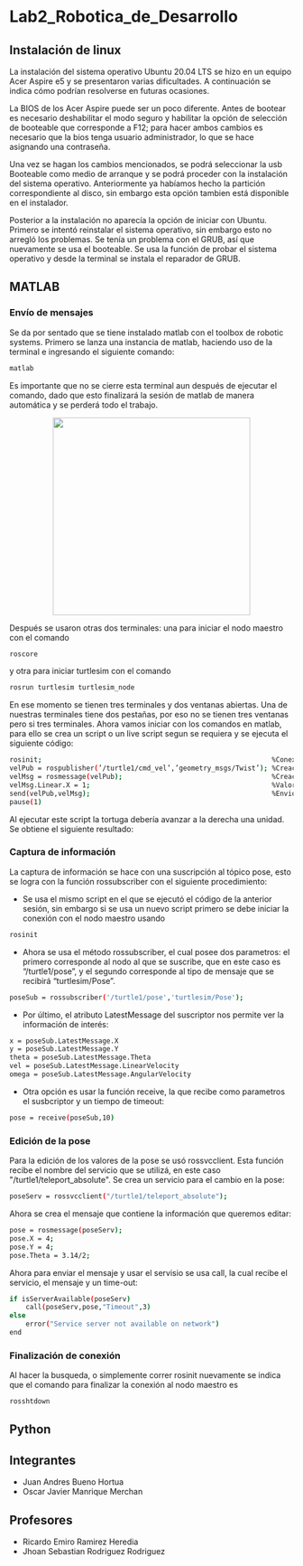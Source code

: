 # Lab2_Robotica_de_Desarrollo
## Instalación de linux

La instalación del sistema operativo Ubuntu 20.04 LTS se hizo en un equipo Acer Aspire e5 y se presentaron varias dificultades. A continuación se indica cómo podrían resolverse en futuras ocasiones.

La BIOS de los Acer Aspire puede ser un poco diferente. Antes de bootear es necesario deshabilitar el modo seguro y habilitar la opción de selección de booteable que corresponde a F12; para hacer ambos cambios es necesario que la bios tenga usuario administrador, lo que se hace asignando una contraseña.

Una vez se hagan los cambios mencionados, se podrá seleccionar la usb Booteable como medio de arranque y se podrá proceder con la instalación del sistema operativo. Anteriormente ya habíamos hecho la partición correspondiente al disco, sin embargo esta opción tambien está disponible en el instalador.

Posterior a la instalación no aparecía la opción de iniciar con Ubuntu. Primero se intentó reinstalar el sistema operativo, sin embargo esto no arregló los problemas. Se tenía un problema con el GRUB, así que nuevamente se usa el booteable. Se usa la función de probar el sistema operativo y desde la terminal se instala el reparador de GRUB.

## MATLAB
### Envío de mensajes

Se da por sentado que se tiene instalado matlab con el toolbox de robotic systems. Primero se lanza una instancia de matlab, haciendo uso de la terminal e ingresando el siguiente comando: 
```bash
matlab 
```
Es importante que no se cierre esta terminal aun después de ejecutar el comando, dado que esto finalizará la sesión de matlab de manera automática y se perderá todo el trabajo.

<p align="center">
  <img src="https://user-images.githubusercontent.com/51519737/191157662-c175da9a-49a3-43f8-bf3e-12141838bfc7.png" width="350" />
</p>

Después se usaron otras dos terminales: una para iniciar el nodo maestro con el comando
```bash
roscore
```
y otra para iniciar turtlesim con el comando 
```bash 
rosrun turtlesim turtlesim_node
```

En ese momento se tienen tres terminales y dos ventanas abiertas. Una de nuestras terminales tiene dos pestañas, por eso no se tienen tres ventanas pero si tres terminales.
Ahora vamos iniciar con los comandos en matlab, para ello se crea un script o un live script segun se requiera y se ejecuta el siguiente código:

```bash
rosinit;                                                         %Conexion con nodo maestro
velPub = rospublisher(’/turtle1/cmd_vel’,’geometry_msgs/Twist’); %Creacion publicador
velMsg = rosmessage(velPub);                                     %Creacion de mensaje
velMsg.Linear.X = 1;                                             %Valor del mensaje
send(velPub,velMsg);                                             %Envio
pause(1)
```

Al ejecutar este script la tortuga debería avanzar a la derecha una unidad. Se obtiene el siguiente resultado:


### Captura de información

La captura de información se hace con una suscripción al tópico pose, esto se logra con la función rossubscriber con el siguiente procedimiento:
- Se usa el mismo script en el que se ejecutó el código de la anterior sesión, sin embargo si se usa un nuevo script primero se debe iniciar la conexión con el nodo maestro usando 
```bash
rosinit
```
- Ahora se usa el método rossubscriber, el cual posee dos parametros: el primero corresponde al nodo al que se suscribe, que en este caso es “/turtle1/pose”, y el segundo corresponde al tipo de mensaje que se recibirá “turtlesim/Pose”.
```bash
poseSub = rossubscriber('/turtle1/pose','turtlesim/Pose');
```
- Por último, el atributo LatestMessage del suscriptor nos permite ver la información de interés:
```bash
x = poseSub.LatestMessage.X
y = poseSub.LatestMessage.Y
theta = poseSub.LatestMessage.Theta
vel = poseSub.LatestMessage.LinearVelocity
omega = poseSub.LatestMessage.AngularVelocity
```
- Otra opción es usar la función receive, la que recibe como parametros el susbcriptor y un tiempo de timeout:
```bash
pose = receive(poseSub,10)
```

### Edición de la pose

Para la edición de los valores de la pose se usó rossvcclient. Esta función recibe el nombre del servicio que se utilizá, en este caso "/turtle1/teleport_absolute". Se crea un servicio para el cambio en la pose:
```bash
poseServ = rossvcclient("/turtle1/teleport_absolute");
```
Ahora se crea el mensaje que contiene la información que queremos editar:
```bash
pose = rosmessage(poseServ);
pose.X = 4;
pose.Y = 4;
pose.Theta = 3.14/2;
```
Ahora para enviar el mensaje y usar el servisio se usa call, la cual recibe el servicio, el mensaje y un time-out:
```bash
if isServerAvailable(poseServ)
    call(poseServ,pose,"Timeout",3)
else
    error("Service server not available on network")
end
```

### Finalización de conexión
Al hacer la busqueda, o simplemente correr rosinit nuevamente se indica que el comando para finalizar la conexión al nodo maestro es 
```bash
rosshtdown
```

## Python









## Integrantes
- Juan Andres Bueno Hortua
- Oscar Javier Manrique Merchan

## Profesores
- Ricardo Emiro Ramirez Heredia
- Jhoan Sebastian Rodriguez Rodriguez
